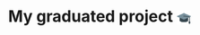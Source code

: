 <h1 align="center">My graduated project 
  <img src="https://github.com/MikLomonosov/Employees/blob/master/Images/graduation-logo.png" width="5%" heigh="5%" align="center"/>
</h1>
